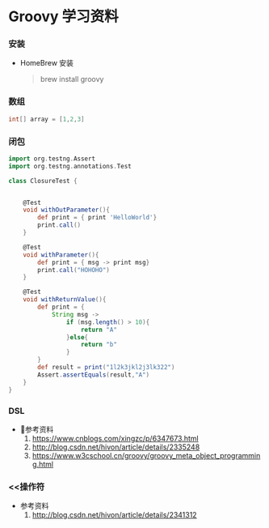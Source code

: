 # Groovy 学习资料

### 安装
+ HomeBrew 安装
    > brew install groovy

### 数组
``` groovy
int[] array = [1,2,3]
```

### 闭包
``` groovy
import org.testng.Assert
import org.testng.annotations.Test

class ClosureTest {


    @Test
    void withOutParameter(){
        def print = { print 'HelloWorld'}
        print.call()
    }

    @Test
    void withParameter(){
        def print = { msg -> print msg}
        print.call("HOHOHO")
    }

    @Test
    void withReturnValue(){
        def print = {
            String msg ->
                if (msg.length() > 10){
                    return "A"
                }else{
                    return "b"
                }
        }
        def result = print("1l2k3jkl2j3lk322")
        Assert.assertEquals(result,"A")
    }
}
```

### DSL
+ 参考资料
    1. https://www.cnblogs.com/xingzc/p/6347673.html
    2. http://blog.csdn.net/hivon/article/details/2335248
    3. https://www.w3cschool.cn/groovy/groovy_meta_object_programming.html

### <<操作符
+ 参考资料
    1. http://blog.csdn.net/hivon/article/details/2341312
